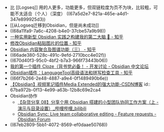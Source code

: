 - 比 [[Logseq]] 用的人更多，功能更多，但双链粒度为页不为块，比较粗，可能不太适合（个人）（深度） ((67a5d2e7-821a-465e-a4d1-347e899925d3))
- [[从Logseq迁移到Obsidian，但是尚未成功]]
- ((68a11fa9-7a6c-4208-b4e0-37cbe57a9b98))
- [一种实用新型 Obsidian 实践之构建我的第二大脑 🧠 - 知乎](https://zhuanlan.zhihu.com/p/640042778)
- [修改Obsidian粘贴图片的位置 - 知乎](https://zhuanlan.zhihu.com/p/671070262)
- [Obsidian 内容聚合及图谱功能（三） - 知乎](https://zhuanlan.zhihu.com/p/397392641)
- ((66ade380-528c-491c-9efd-2710bcc4e02f))
- ((670d40f3-95c0-4bf2-b7a3-966f73443b06))
- [我的第一个插件 Cloze（背书党必备！ - 开发讨论 - Obsidian 中文论坛](https://forum-zh.obsidian.md/t/topic/22754)
- [Obsidian插件：LanguageTool高级语法和拼写检查工具 - 知乎](https://zhuanlan.zhihu.com/p/669914223)
- ((66f7b266-2e48-4887-a9e4-0f1489490b6e))
- [【Obsidian】视频笔记插件Media Extended的强大功能-CSDN博客](https://blog.csdn.net/kaspar1992/article/details/138749659)
  id:: 67ba972b-0f13-4e99-a63b-12b8c69e2ca4
- Obsidian协作
	- [【杂货分享 08】分享个用 Obsidian 搭建的小型团队协同工作方案（上 - 演示与目录设置）_哔哩哔哩_bilibili](https://www.bilibili.com/video/BV1oZ4y1U7b9)
	- [Obsidian Sync: Live team collaborative editing - Feature requests - Obsidian Forum](https://forum.obsidian.md/t/obsidian-sync-live-team-collaborative-editing/6058)
- ((67eb2809-5bb1-4072-8569-ef0daae50768))